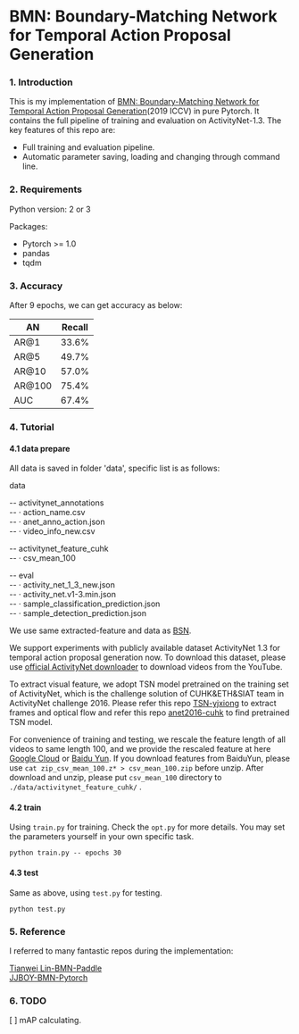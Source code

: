 # BMN: Boundary-Matching Network for Temporal Action Proposal Generation   

### 1. Introduction  

This is my implementation of [BMN: Boundary-Matching Network for Temporal Action Proposal Generation](https://arxiv.org/abs/1907.09702)(2019 ICCV) in pure Pytorch. It contains the full pipeline of training and evaluation on ActivityNet-1.3. The key features of this repo are:

- Full training and evaluation pipeline.
- Automatic parameter saving, loading and changing through command line.  

### 2. Requirements

Python version: 2 or 3

Packages:

- Pytorch >= 1.0
- pandas
- tqdm

### 3. Accuracy

After 9 epochs, we can get accuracy as below:

| AN     | Recall |
| ------ | ------ |
| AR@1   | 33.6%  |
| AR@5   | 49.7%  |
| AR@10  | 57.0%  |
| AR@100 | 75.4%  |
| AUC    | 67.4%  |  

### 4. Tutorial

#### 4.1 data prepare

All data is saved in folder 'data', specific list is as follows:  

data   

-- activitynet_annotations   
-- · action_name.csv  
-- · anet_anno_action.json  
-- · video_info_new.csv  

-- activitynet_feature_cuhk  
-- · csv_mean_100   

-- eval  
-- · activity_net_1_3_new.json  
-- · activity_net.v1-3.min.json  
-- · sample_classification_prediction.json  
-- · sample_detection_prediction.json  

We use same extracted-feature and data as [BSN](https://github.com/wzmsltw/BSN-boundary-sensitive-network).

We support experiments with publicly available dataset ActivityNet 1.3 for temporal action proposal generation now. To download this dataset, please use [official ActivityNet downloader](https://github.com/activitynet/ActivityNet/tree/master/Crawler) to download videos from the YouTube.

To extract visual feature, we adopt TSN model pretrained on the training set of ActivityNet, which is the challenge solution of CUHK&ETH&SIAT team in ActivityNet challenge 2016. Please refer this repo [TSN-yjxiong](https://github.com/yjxiong/temporal-segment-networks) to extract frames and optical flow and refer this repo [anet2016-cuhk](https://github.com/yjxiong/anet2016-cuhk) to find pretrained TSN model.

For convenience of training and testing, we rescale the feature length of all videos to same length 100, and we provide the rescaled feature at here [Google Cloud](https://drive.google.com/file/d/1ISemndlSDS2FtqQOKL0t3Cjj9yk2yznF/view?usp=sharing) or [Baidu Yun](https://pan.baidu.com/s/19GI3_-uZbd_XynUO6g-8YQ). If you download features from BaiduYun, please use `cat zip_csv_mean_100.z* > csv_mean_100.zip` before unzip. After download and unzip, please put `csv_mean_100` directory to `./data/activitynet_feature_cuhk/` .

#### 4.2 train

Using `train.py` for training. Check the `opt.py` for more details. You may set the parameters yourself in your own specific task.

```shell
python train.py -- epochs 30
```
 
#### 4.3 test

Same as above, using `test.py` for testing.

```Shell
python test.py
```

### 5. Reference

I referred to many fantastic repos during the implementation:  

[Tianwei Lin-BMN-Paddle](https://github.com/PaddlePaddle/models/tree/release/1.8/PaddleCV/video/models/bmn)       
[JJBOY-BMN-Pytorch](https://github.com/JJBOY/BMN-Boundary-Matching-Network)    


### 6. TODO
[ ] mAP calculating.  


